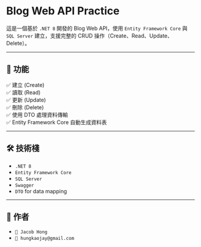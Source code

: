 # Blog Web API Practice

這是一個基於 `.NET 8` 開發的 Blog Web API，使用 `Entity Framework Core` 與 `SQL Server` 建立，支援完整的 CRUD 操作（Create、Read、Update、Delete）。

---

## 🌟 **功能**
✅ 建立 (Create)  
✅ 讀取 (Read)  
✅ 更新 (Update)  
✅ 刪除 (Delete)  
✅ 使用 DTO 處理資料傳輸  
✅ Entity Framework Core 自動生成資料表  

---

## 🛠️ **技術棧**
- `.NET 8`
- `Entity Framework Core`
- `SQL Server`
- `Swagger`
- `DTO` for data mapping

---
## 📌 **作者**
- `👤 Jacob Hong`
- `📧 hungkaojay@gmail.com`
